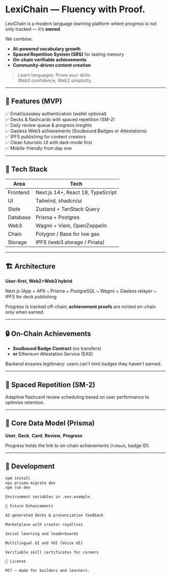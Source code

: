 # LexiChain — Fluency with Proof.

LexiChain is a modern language learning platform where progress is not only tracked — it’s **owned**.

We combine:
- **AI-powered vocabulary growth**
- **Spaced Repetition System (SRS)** for lasting memory
- **On-chain verifiable achievements**
- **Community-driven content creation**

> Learn languages. Prove your skills.  
> Web3 confidence, Web2 simplicity.

---

## 🚀 Features (MVP)

✅ Email/passkey authentication (wallet optional)  
✅ Decks & flashcards with spaced repetition (SM-2)  
✅ Daily review queue & progress insights  
✅ Gasless Web3 achievements (Soulbound Badges or Attestations)  
✅ IPFS publishing for content creators  
✅ Clean futuristic UI with dark-mode first  
✅ Mobile-friendly from day one

---

## 🧱 Tech Stack

| Area | Tech |
|------|------|
| Frontend | Next.js 14+, React 18, TypeScript |
| UI | Tailwind, shadcn/ui |
| State | Zustand + TanStack Query |
| Database | Prisma + Postgres |
| Web3 | Wagmi + Viem, OpenZeppelin |
| Chain | Polygon / Base for low gas |
| Storage | IPFS (web3.storage / Pinata) |

---

## 🏗 Architecture

**User-first, Web2+Web3 hybrid**

Next.js (App + API)
⤷ Prisma + PostgreSQL
⤷ Wagmi + Gasless relayer
⤷ IPFS for deck publishing


Progress is tracked off-chain; **achievement proofs** are minted on-chain only when earned.

---

## 🔒 On-Chain Achievements

- **Soulbound Badge Contract** (no transfers)
- **or** Ethereum Attestation Service (EAS)

Backend ensures legitimacy: users can’t mint badges they haven’t earned.

---

## 🧠 Spaced Repetition (SM-2)

Adaptive flashcard review scheduling based on user performance to optimize retention.

---

## 🧩 Core Data Model (Prisma)

**User**, **Deck**, **Card**, **Review**, **Progress**

Progress holds the link to on-chain achievements (`txHash`, badge ID).

---

## 🔧 Development

```sh
npm install
npx prisma migrate dev
npm run dev

Environment variables in .env.example.

🔮 Future Enhancements

AI-generated decks & pronunciation feedback

Marketplace with creator royalties

Social learning and leaderboards

Multilingual UI and VUI (Voice UI)

Verifiable skill certificates for careers

📜 License

MIT — made for builders and learners.